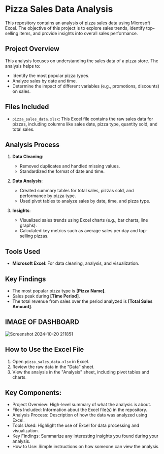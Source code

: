 # Pizza Sales Data Analysis

This repository contains an analysis of pizza sales data using Microsoft Excel. The objective of this project is to explore sales trends, identify top-selling items, and provide insights into overall sales performance.

## Project Overview

This analysis focuses on understanding the sales data of a pizza store. The analysis helps to:
- Identify the most popular pizza types.
- Analyze sales by date and time.
- Determine the impact of different variables (e.g., promotions, discounts) on sales.

## Files Included

- `pizza_sales_data.xlsx`: This Excel file contains the raw sales data for pizzas, including columns like sales date, pizza type, quantity sold, and total sales.

## Analysis Process

1. **Data Cleaning**:
   - Removed duplicates and handled missing values.
   - Standardized the format of date and time.

2. **Data Analysis**:
   - Created summary tables for total sales, pizzas sold, and performance by pizza type.
   - Used pivot tables to analyze sales by date, time, and pizza type.

3. **Insights**:
   - Visualized sales trends using Excel charts (e.g., bar charts, line graphs).
   - Calculated key metrics such as average sales per day and top-selling pizzas.

## Tools Used

- **Microsoft Excel**: For data cleaning, analysis, and visualization.

## Key Findings

- The most popular pizza type is __[Pizza Name]__.
- Sales peak during __[Time Period]__.
- The total revenue from sales over the period analyzed is __[Total Sales Amount]__.

## IMAGE OF DASHBOARD

![Screenshot 2024-10-20 211851](https://github.com/user-attachments/assets/6d5b30d3-1435-4174-a578-0e83e4e953d4)

## How to Use the Excel File

1. Open `pizza_sales_data.xlsx` in Excel.
2. Review the raw data in the "Data" sheet.
3. View the analysis in the "Analysis" sheet, including pivot tables and charts.

## Key Components:
- Project Overview: High-level summary of what the analysis is about.
- Files Included: Information about the Excel file(s) in the repository.
- Analysis Process: Description of how the data was analyzed using Excel.
- Tools Used: Highlight the use of Excel for data processing and visualization.
- Key Findings: Summarize any interesting insights you found during your analysis.
- How to Use: Simple instructions on how someone can view the analysis.
